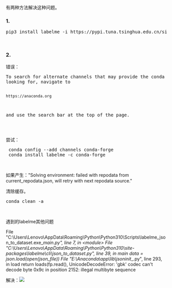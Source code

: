 <p class="EnlighterJSRAW" data-enlighter-language="generic">有两种方法解决这种问题。</p>

<h3 data-enlighter-language="generic">1.</h3>
<pre class="EnlighterJSRAW" data-enlighter-language="generic">pip3 install labelme -i https://pypi.tuna.tsinghua.edu.cn/simple/</pre>
&nbsp;
<h3>2.</h3>
错误：
<pre class="EnlighterJSRAW" data-enlighter-language="generic" data-enlighter-theme="atomic">To search for alternate channels that may provide the conda package you're
looking for, navigate to

    https://anaconda.org

and use the search bar at the top of the page.</pre>
&nbsp;

尝试：
<pre class="EnlighterJSRAW" data-enlighter-language="generic" data-enlighter-theme="atomic"> conda config --add channels conda-forge
 conda install labelme -c conda-forge</pre>
&nbsp;

如果产生："Solving environment: failed with repodata from current_repodata.json, will retry with next repodata source."

清除缓存。
<pre class="EnlighterJSRAW" data-enlighter-language="generic" data-enlighter-theme="atomic">conda clean -a</pre>
&nbsp;

遇到的labelme其他问题

File "C:\Users\Lenovo\AppData\Roaming\Python\Python310\Scripts\labelme_json_to_dataset.exe_<em>main</em>_.py", line 7, in &lt;module&gt; File "C:\Users\Lenovo\AppData\Roaming\Python\Python310\site-packages\labelme\cli\json_to_dataset.py", line 39, in main data = json.load(open(json_file)) File "E:\Anaconda\app\lib\json_<em>init</em>_.py", line 293, in load return loads(fp.read(), UnicodeDecodeError: 'gbk' codec can't decode byte 0x9c in position 2152: illegal multibyte sequence

解决：<img class="alignnone wp-image-759 size-full" src="https://789ak.com/wp-content/uploads/2023/03/Pasted-35.png" />

